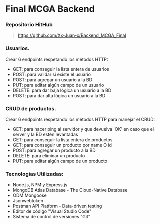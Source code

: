 # Final MCGA Backend

### Repositorio HitHub
>https://github.com/Xx-Juan-x/Backend_MCGA_Final

### Usuarios.
Crear 6 endpoints respetando los métodos HTTP:<br>
* GET: para conseguir la lista entera de usuarios<br>
* POST: para validar si existe el usuario<br>
* POST: para agregar un usuario a la BD<br>
* PUT: para editar algún campo de un usuario<br>
* DELETE: para dar baja lógica un usuario a la BD<br>
* POST: para dar alta lógica un usuario a la BD<br>

### CRUD de productos.
Crear 6 endpoints respetando los métodos HTTP para manejar el CRUD:<br>
* GET: para hacer ping al servidor y que devuelva 'OK' en caso que el server y la BD estén levantadas<br>
* GET: para conseguir la lista entera de productos<br>
* GET: para conseguir un producto por name O id<br>
* POST: para agregar un producto a la BD<br>
* DELETE: para eliminar un producto<br>
* PUT: para editar algún campo de un producto<br>

### Tecnologias Utilizadas:
* Node.js, NPM y Express.js<br>
* MongoDB Atlas Database - The Cloud-Native Database<br>
* ODM Mongoose<br>
* Jsonwebtoken<br>
* Postman API Platform - Data-driven testing<br>
* Editor de código "Visual Studio Code"<br>
* Sistema de control de versiones "Git"<br>